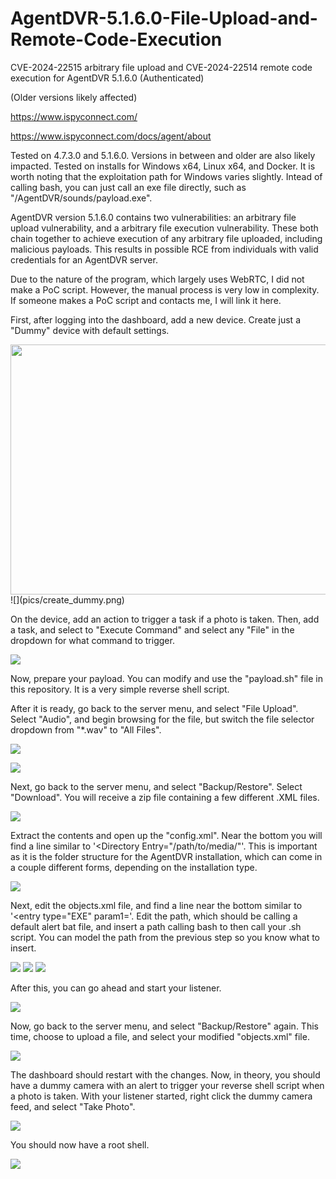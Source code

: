 # AgentDVR-5.1.6.0-File-Upload-and-Remote-Code-Execution

CVE-2024-22515 arbitrary file upload and CVE-2024-22514 remote code execution for AgentDVR 5.1.6.0 (Authenticated)

(Older versions likely affected)

https://www.ispyconnect.com/

https://www.ispyconnect.com/docs/agent/about


Tested on 4.7.3.0 and 5.1.6.0. Versions in between and older are also likely impacted. Tested on installs for Windows x64, Linux x64, and Docker. It is worth noting that the exploitation path for Windows varies slightly. Intead of calling bash, you can just call an exe file directly, such as "/AgentDVR/sounds/payload.exe".


AgentDVR version 5.1.6.0 contains two vulnerabilities: an arbitrary file upload vulnerability, and a arbitrary file execution vulnerability. These both chain together to achieve execution of any arbitrary file uploaded, including malicious payloads. This results in possible RCE from individuals with valid credentials for an AgentDVR server.


Due to the nature of the program, which largely uses WebRTC, I did not make a PoC script. However, the manual process is very low in complexity. If someone makes a PoC script and contacts me, I will link it here.



First, after logging into the dashboard, add a new device. Create just a "Dummy" device with default settings.

<img src="pics/create_dummy.png" width="600" height="400">
![](pics/create_dummy.png)



On the device, add an action to trigger a task if a photo is taken. Then, add a task, and select to "Execute Command" and select any "File" in the dropdown for what command to trigger.

![](pics/add_command.png)



Now, prepare your payload. You can modify and use the "payload.sh" file in this repository. It is a very simple reverse shell script.

After it is ready, go back to the server menu, and select "File Upload". Select "Audio", and begin browsing for the file, but switch the file selector dropdown from "*.wav" to "All Files".

![](pics/upload_payload.png)

![](pics/upload_audio.png)



Next, go back to the server menu, and select "Backup/Restore". Select "Download". You will receive a zip file containing a few different .XML files.

![](pics/download_backup.png)



Extract the contents and open up the "config.xml". Near the bottom you will find a line similar to '<Directory Entry="/path/to/media/"'. This is important as it is the folder structure for the AgentDVR installation, which can come in a couple different forms, depending on the installation type.

![](pics/find_path.png)



Next, edit the objects.xml file, and find a line near the bottom similar to '<entry type="EXE" param1='. Edit the path, which should be calling a default alert bat file, and insert a path calling bash to then call your .sh script. You can model the path from the previous step so you know what to insert.

![](pics/edit_objects.png)
![](pics/edit_path.png)
![](pics/path_payload.png)



After this, you can go ahead and start your listener.

![](pics/start_listener.png)



Now, go back to the server menu, and select "Backup/Restore" again. This time, choose to upload a file, and select your modified "objects.xml" file.

![](pics/upload_objects.png)



The dashboard should restart with the changes. Now, in theory, you should have a dummy camera with an alert to trigger your reverse shell script when a photo is taken. With your listener started, right click the dummy camera feed, and select "Take Photo".

![](pics/take_photo.png)



You should now have a root shell.

![](pics/root.png)
